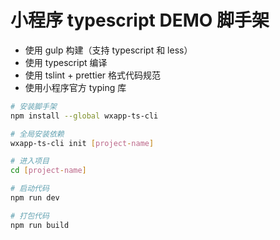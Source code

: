 # 小程序 typescript DEMO 脚手架

- 使用 gulp 构建（支持 typescript 和 less）
- 使用 typescript 编译
- 使用 tslint + prettier 格式代码规范
- 使用小程序官方 typing 库

```bash
# 安装脚手架
npm install --global wxapp-ts-cli

# 全局安装依赖
wxapp-ts-cli init [project-name]

# 进入项目
cd [project-name]

# 启动代码
npm run dev

# 打包代码
npm run build
```
